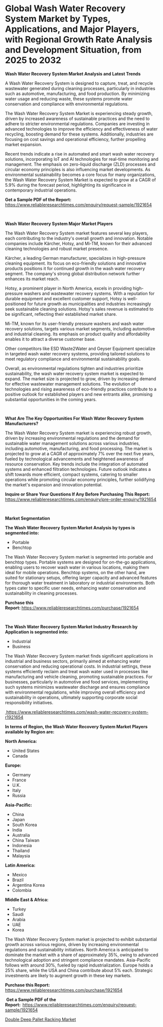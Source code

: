 <p><h1>Global Wash Water Recovery System Market by Types, Applications, and Major Players, with Regional Growth Rate Analysis and Development Situation, from 2025 to 2032</h1></p><p><strong>Wash Water Recovery System Market Analysis and Latest Trends</strong></p>
<p><p>A Wash Water Recovery System is designed to capture, treat, and recycle wastewater generated during cleaning processes, particularly in industries such as automotive, manufacturing, and food production. By minimizing water usage and reducing waste, these systems promote water conservation and compliance with environmental regulations. </p><p>The Wash Water Recovery System Market is experiencing steady growth, driven by increased awareness of sustainable practices and the need to adhere to stricter environmental regulations. Companies are investing in advanced technologies to improve the efficiency and effectiveness of water recycling, boosting demand for these systems. Additionally, industries are focusing on cost savings and operational efficiency, further propelling market expansion.</p><p>Recent trends indicate a rise in automated and smart wash water recovery solutions, incorporating IoT and AI technologies for real-time monitoring and management. The emphasis on zero-liquid discharge (ZLD) processes and circular economy principles is also influencing market developments. As environmental sustainability becomes a core focus for many organizations, the Wash Water Recovery System Market is expected to grow at a CAGR of 5.9% during the forecast period, highlighting its significance in contemporary industrial operations.</p></p>
<p><strong>Get a Sample PDF of the Report:&nbsp;</strong> <a href="https://www.reliableresearchtimes.com/enquiry/request-sample/1921654?utm_campaign=2326&utm_medium=2&utm_source=Github&utm_content=ia&utm_term=10042025&utm_id=wash-water-recovery-system">https://www.reliableresearchtimes.com/enquiry/request-sample/1921654</a></p>
<p>&nbsp;</p>
<p><strong>Wash Water Recovery System Major Market Players</strong></p>
<p><p>The Wash Water Recovery System market features several key players, each contributing to the industry's overall growth and innovation. Notable companies include Kärcher, Hotsy, and Mi-TM, known for their advanced cleaning technologies and robust market presence.</p><p>Kärcher, a leading German manufacturer, specializes in high-pressure cleaning equipment. Its focus on eco-friendly solutions and innovative products positions it for continued growth in the wash water recovery segment. The company's strong global distribution network further enhances its market reach.</p><p>Hotsy, a prominent player in North America, excels in providing high-pressure washers and wastewater recovery systems. With a reputation for durable equipment and excellent customer support, Hotsy is well-positioned for future growth as municipalities and industries increasingly seek sustainable cleaning solutions. Hotsy's sales revenue is estimated to be significant, reflecting their established market share.</p><p>Mi-TM, known for its user-friendly pressure washers and wash water recovery solutions, targets various market segments, including automotive and industrial cleaning. Its emphasis on product quality and affordability enables it to attract a diverse customer base.</p><p>Other competitors like ESD Waste2Water and Geyser Equipment specialize in targeted wash water recovery systems, providing tailored solutions to meet regulatory compliance and environmental sustainability goals.</p><p>Overall, as environmental regulations tighten and industries prioritize sustainability, the wash water recovery system market is expected to expand. The market size is projected to grow, driven by increasing demand for effective wastewater management solutions. The evolution of technologies and rising awareness of eco-friendly practices contribute to a positive outlook for established players and new entrants alike, promising substantial opportunities in the coming years.</p></p>
<p>&nbsp;</p>
<p><strong>What Are The Key Opportunities For Wash Water Recovery System Manufacturers?</strong></p>
<p><p>The Wash Water Recovery System market is experiencing robust growth, driven by increasing environmental regulations and the demand for sustainable water management solutions across various industries, including automotive, manufacturing, and food processing. The market is projected to grow at a CAGR of approximately 7% over the next five years, fueled by technological advancements and heightened awareness of resource conservation. Key trends include the integration of automated systems and enhanced filtration technologies. Future outlook indicates a shift towards more efficient, compact systems, catering to smaller operations while promoting circular economy principles, further solidifying the market's expansion and innovation potential.</p></p>
<p><strong>Inquire or Share Your Questions If Any Before Purchasing This Report:</strong> <a href="https://www.reliableresearchtimes.com/enquiry/pre-order-enquiry/1921654?utm_campaign=2326&utm_medium=2&utm_source=Github&utm_content=ia&utm_term=10042025&utm_id=wash-water-recovery-system">https://www.reliableresearchtimes.com/enquiry/pre-order-enquiry/1921654</a></p>
<p>&nbsp;</p>
<p><strong>Market Segmentation</strong></p>
<p><strong>The Wash Water Recovery System Market Analysis by types is segmented into:</strong></p>
<p><ul><li>Portable</li><li>Benchtop</li></ul></p>
<p><p>The Wash Water Recovery System market is segmented into portable and benchtop types. Portable systems are designed for on-the-go applications, enabling users to recover wash water in various locations, making them ideal for mobile operations. Benchtop systems, on the other hand, are suited for stationary setups, offering larger capacity and advanced features for thorough water treatment in laboratory or industrial environments. Both types cater to specific user needs, enhancing water conservation and sustainability in cleaning processes.</p></p>
<p><strong>Purchase this Report:&nbsp;</strong><a href="https://www.reliableresearchtimes.com/purchase/1921654?utm_campaign=2326&utm_medium=2&utm_source=Github&utm_content=ia&utm_term=10042025&utm_id=wash-water-recovery-system">https://www.reliableresearchtimes.com/purchase/1921654</a></p>
<p>&nbsp;</p>
<p><strong>The Wash Water Recovery System Market Industry Research by Application is segmented into:</strong></p>
<p><ul><li>Industrial</li><li>Business</li></ul></p>
<p><p>The Wash Water Recovery System market finds significant applications in industrial and business sectors, primarily aimed at enhancing water conservation and reducing operational costs. In industrial settings, these systems efficiently reclaim and treat wash water used in processes like manufacturing and vehicle cleaning, promoting sustainable practices. For businesses, particularly in automotive and food services, implementing such systems minimizes wastewater discharge and ensures compliance with environmental regulations, while improving overall efficiency and sustainability in operations, ultimately supporting corporate social responsibility initiatives.</p></p>
<p><a href="https://www.reliableresearchtimes.com/wash-water-recovery-system-r1921654?utm_campaign=2326&utm_medium=2&utm_source=Github&utm_content=ia&utm_term=10042025&utm_id=wash-water-recovery-system">&nbsp;https://www.reliableresearchtimes.com/wash-water-recovery-system-r1921654</a></p>
<p><strong>In terms of Region, the Wash Water Recovery System Market Players available by Region are:</strong></p>
<p>
    <p> <strong> North America: </strong>
        <ul>
            <li>United States</li>
            <li>Canada</li>
        </ul>
        </p> 
    <p> <strong> Europe: </strong>
        <ul>
            <li>Germany</li>
            <li>France</li>
            <li>U.K.</li>
            <li>Italy</li>
            <li>Russia</li>
        </ul>
        </p> 
    <p> <strong> Asia-Pacific: </strong>
        <ul>
            <li>China</li>
            <li>Japan</li>
            <li>South Korea</li>
            <li>India</li>
            <li>Australia</li>
            <li>China Taiwan</li>
            <li>Indonesia</li>
            <li>Thailand</li>
            <li>Malaysia</li>
        </ul>
        </p> 
    <p> <strong> Latin America: </strong>
        <ul>
            <li>Mexico</li>
            <li>Brazil</li>
            <li>Argentina Korea</li>
            <li>Colombia</li>
        </ul>
        </p> 
    <p> <strong> Middle East & Africa: </strong>
        <ul>
            <li>Turkey</li>
            <li>Saudi</li>
            <li>Arabia</li>
            <li>UAE</li>
            <li>Korea</li>
        </ul>
    </p>
    </p>
<p><p>The Wash Water Recovery System market is projected to exhibit substantial growth across various regions, driven by increasing environmental regulations and sustainability initiatives. North America is anticipated to dominate the market with a share of approximately 35%, owing to advanced technological adoption and stringent compliance mandates. Asia-Pacific follows with around 30%, fueled by rapid industrialization. Europe holds a 25% share, while the USA and China contribute about 5% each. Strategic investments are likely to augment growth in these key markets.</p></p>
<p><strong>Purchase this Report: </strong><a href="https://www.reliableresearchtimes.com/purchase/1921654?utm_campaign=2326&utm_medium=2&utm_source=Github&utm_content=ia&utm_term=10042025&utm_id=wash-water-recovery-system">https://www.reliableresearchtimes.com/purchase/1921654</a></p>
<p>&nbsp;<strong>Get a Sample PDF of the Report:&nbsp;&nbsp;</strong><a href="https://www.reliableresearchtimes.com/enquiry/request-sample/1921654?utm_campaign=2326&utm_medium=2&utm_source=Github&utm_content=ia&utm_term=10042025&utm_id=wash-water-recovery-system">https://www.reliableresearchtimes.com/enquiry/request-sample/1921654</a></p>
<p><strong></strong></p>
<p><p><a href="https://github.com/giulyankela/Market-Research-Report-List-1/blob/main/double-deep-pallet-racking-market.md?utm_campaign=2326&utm_medium=2&utm_source=Github&utm_content=ia&utm_term=10042025&utm_id=wash-water-recovery-system">Double Deep Pallet Racking Market</a></p></p>